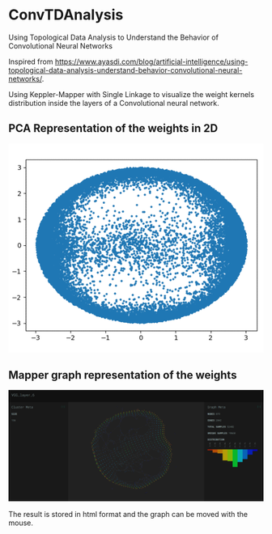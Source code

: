 # ConvTDAnalysis
Using Topological Data Analysis to Understand the Behavior of Convolutional Neural Networks

Inspired from https://www.ayasdi.com/blog/artificial-intelligence/using-topological-data-analysis-understand-behavior-convolutional-neural-networks/.

Using Keppler-Mapper with Single Linkage to visualize the weight kernels distribution inside the layers of a Convolutional neural network.

## PCA Representation of the weights in 2D

![PCA](https://github.com/Thomas0Gilles/ConvTDAnalysis/blob/master/vgg_pca_layer_6.png)

## Mapper graph representation of the weights

![Mapper](https://github.com/Thomas0Gilles/ConvTDAnalysis/blob/master/vgg_layer_6.PNG)

The result is stored in html format and the graph can be moved with the mouse.
